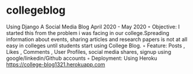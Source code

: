 # collegeblog

Using Django
A Social Media Blog     April 2020 - May 2020
◦ Objective: I started this from the problem i was facing in our college.Spreading information about events, sharing
articles and research papers is not at all easy in colleges until students start using College Blog.
◦ Feature: Posts , Likes , Comments , User Profiles, social media shares, signup using google/linkedin/Github
accounts
◦ Deployment: Using Heroku https://college-blog1321.herokuapp.com
